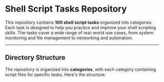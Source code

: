 # Shell Script Tasks Repository

This repository contains **100 shell script tasks** organized into categories. Each task is designed to help you practice and improve your shell scripting skills. The tasks cover a wide range of real-world use cases, from system monitoring and file management to networking and automation.

---

## **Directory Structure**

The repository is organized into **categories**, with each category containing script files for specific tasks. Here's the structure:
